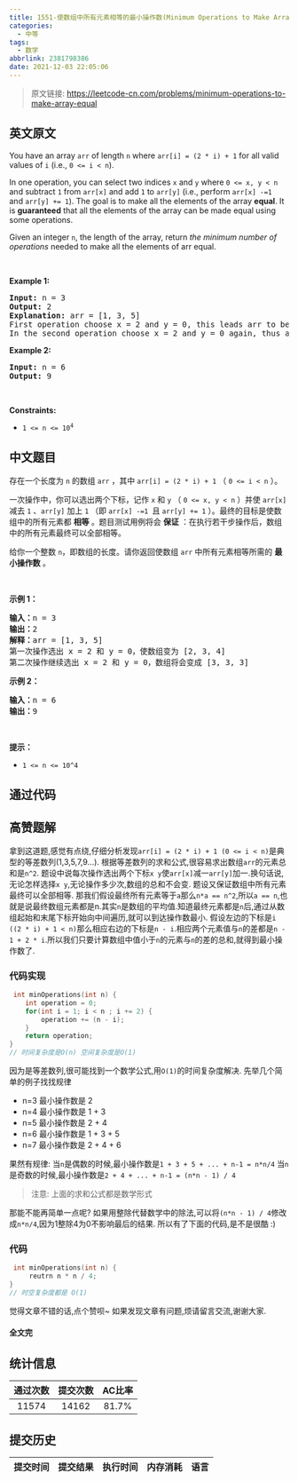 ```yaml
---
title: 1551-使数组中所有元素相等的最小操作数(Minimum Operations to Make Array Equal)
categories:
  - 中等
tags:
  - 数学
abbrlink: 2381798386
date: 2021-12-03 22:05:06
---
```


> 原文链接: https://leetcode-cn.com/problems/minimum-operations-to-make-array-equal


## 英文原文
<div><p>You have an array <code>arr</code> of length <code>n</code> where <code>arr[i] = (2 * i) + 1</code> for all valid values of <code>i</code> (i.e.,&nbsp;<code>0 &lt;= i &lt; n</code>).</p>

<p>In one operation, you can select two indices <code>x</code> and <code>y</code> where <code>0 &lt;= x, y &lt; n</code> and subtract <code>1</code> from <code>arr[x]</code> and add <code>1</code> to <code>arr[y]</code> (i.e., perform <code>arr[x] -=1 </code>and <code>arr[y] += 1</code>). The goal is to make all the elements of the array <strong>equal</strong>. It is <strong>guaranteed</strong> that all the elements of the array can be made equal using some operations.</p>

<p>Given an integer <code>n</code>, the length of the array, return <em>the minimum number of operations</em> needed to make all the elements of arr equal.</p>

<p>&nbsp;</p>
<p><strong>Example 1:</strong></p>

<pre>
<strong>Input:</strong> n = 3
<strong>Output:</strong> 2
<strong>Explanation:</strong> arr = [1, 3, 5]
First operation choose x = 2 and y = 0, this leads arr to be [2, 3, 4]
In the second operation choose x = 2 and y = 0 again, thus arr = [3, 3, 3].
</pre>

<p><strong>Example 2:</strong></p>

<pre>
<strong>Input:</strong> n = 6
<strong>Output:</strong> 9
</pre>

<p>&nbsp;</p>
<p><strong>Constraints:</strong></p>

<ul>
	<li><code>1 &lt;= n &lt;= 10<sup>4</sup></code></li>
</ul>
</div>

## 中文题目
<div><p>存在一个长度为 <code>n</code> 的数组 <code>arr</code> ，其中 <code>arr[i] = (2 * i) + 1</code> （ <code>0 &lt;= i &lt; n</code> ）。</p>

<p>一次操作中，你可以选出两个下标，记作 <code>x</code> 和 <code>y</code> （ <code>0 &lt;= x, y &lt; n</code> ）并使 <code>arr[x]</code> 减去 <code>1</code> 、<code>arr[y]</code> 加上 <code>1</code> （即 <code>arr[x] -=1 </code>且 <code>arr[y] += 1</code> ）。最终的目标是使数组中的所有元素都 <strong>相等</strong> 。题目测试用例将会 <strong>保证</strong> ：在执行若干步操作后，数组中的所有元素最终可以全部相等。</p>

<p>给你一个整数 <code>n</code>，即数组的长度。请你返回使数组 <code>arr</code> 中所有元素相等所需的 <strong>最小操作数</strong> 。</p>

<p>&nbsp;</p>

<p><strong>示例 1：</strong></p>

<pre><strong>输入：</strong>n = 3
<strong>输出：</strong>2
<strong>解释：</strong>arr = [1, 3, 5]
第一次操作选出 x = 2 和 y = 0，使数组变为 [2, 3, 4]
第二次操作继续选出 x = 2 和 y = 0，数组将会变成 [3, 3, 3]
</pre>

<p><strong>示例 2：</strong></p>

<pre><strong>输入：</strong>n = 6
<strong>输出：</strong>9
</pre>

<p>&nbsp;</p>

<p><strong>提示：</strong></p>

<ul>
	<li><code>1 &lt;= n &lt;= 10^4</code></li>
</ul>
</div>

## 通过代码
<RecoDemo>
</RecoDemo>


## 高赞题解
拿到这道题,感觉有点绕,仔细分析发现`arr[i] = (2 * i) + 1 (0 <= i < n)`是典型的等差数列(1,3,5,7,9...).
根据等差数列的求和公式,很容易求出数组`arr`的元素总和是`n^2`.
题设中说每次操作选出两个下标`x y`使`arr[x]`减一`arr[y]`加一.换句话说,无论怎样选择`x y`,无论操作多少次,数组的总和不会变.
题设又保证数组中所有元素最终可以全部相等.
那我们假设最终所有元素等于`a`那么`n*a == n^2`,所以`a == n`,也就是说最终数组元素都是n.其实`n`是数组的平均值.知道最终元素都是`n`后,通过从数组起始和末尾下标开始向中间遍历,就可以到达操作数最小.
假设左边的下标是`i ((2 * i) + 1 < n)`那么相应右边的下标是`n - i`.相应两个元素值与`n`的差都是`n - 1 + 2 * i`.所以我们只要计算数组中值小于`n`的元素与`n`的差的总和,就得到最小操作数了.
### 代码实现
```c++
 int minOperations(int n) {
    int operation = 0;
    for(int i = 1; i < n ; i += 2) {
        operation += (n - i);
    }
    return operation;
}
// 时间复杂度是O(n) 空间复杂度是O(1)
```
因为是等差数列,很可能找到一个数学公式,用`O(1)`的时间复杂度解决.
先举几个简单的例子找找规律
- n=3 最小操作数是 2
- n=4 最小操作数是 1 + 3
- n=5 最小操作数是 2 + 4
- n=6 最小操作数是 1 + 3 + 5
- n=7 最小操作数是 2 + 4 + 6


果然有规律:
当`n`是偶数的时候,最小操作数是`1 + 3 + 5 + ... + n-1 = n*n/4`
当`n`是奇数的时候,最小操作数是`2 + 4 + ... + n-1 = (n*n - 1) / 4`
> 注意: 上面的求和公式都是数学形式

那能不能再简单一点呢? 如果用整除代替数学中的除法,可以将`(n*n - 1) / 4`修改成`n*n/4`,因为1整除4为0不影响最后的结果.
所以有了下面的代码,是不是很酷 :)

### 代码
```c++
 int minOperations(int n) {
     reutrn n * n / 4;
}
// 时空复杂度都是 O(1)
```
觉得文章不错的话,点个赞呗~
如果发现文章有问题,烦请留言交流,谢谢大家.


#### 全文完


## 统计信息
| 通过次数 | 提交次数 | AC比率 |
| :------: | :------: | :------: |
|    11574    |    14162    |   81.7%   |

## 提交历史
| 提交时间 | 提交结果 | 执行时间 |  内存消耗  | 语言 |
| :------: | :------: | :------: | :--------: | :--------: |
